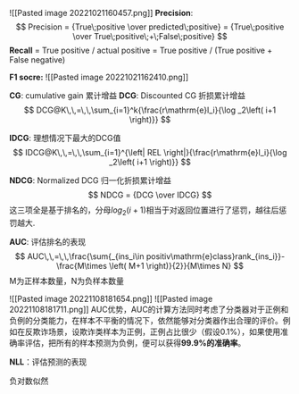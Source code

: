 ![[Pasted image 20221021160457.png]]
**Precision**: 
$$
Precision = {True\;positive \over predicted\;positive} = {True\;positive \over True\;positive\;+\;False\;positive}
$$
**Recall** = True positive / actual positive = True positive / (True positive + False negative)

**F1 socre:**
![[Pasted image 20221021162410.png]]

**CG**: cumulative gain 累计增益 
**DCG**: Discounted CG 折损累计增益
$$
DCG@K\,\,=\,\,\sum_{i=1}^k{\frac{r\mathrm{e}l_i}{\log _2\left( i+1 \right)}}
$$


**IDCG**: 理想情况下最大的DCG值
$$
IDCG@K\,\,=\,\,\sum_{i=1}^{\left| REL \right|}{\frac{r\mathrm{e}l_i}{\log _2\left( i+1 \right)}}
$$

**NDCG**: Normalized DCG 归一化折损累计增益
$$
NDCG = {DCG \over IDCG}
$$
这三项全是基于排名的，分母$log_2{(i+1)}$相当于对返回位置进行了惩罚，越往后惩罚越大.


**AUC**: 评估排名的表现
$$
AUC\,\,=\,\,\frac{\sum{_{ins_i\in positiv\mathrm{e}class}rank_{ins_i}}-\frac{M\times \left( M+1 \right)}{2}}{M\times N}
$$
M为正样本数量，N为负样本数量


![[Pasted image 20221108181654.png]]
![[Pasted image 20221108181711.png]]
AUC优势，AUC的计算方法同时考虑了分类器对于正例和负例的分类能力，在样本不平衡的情况下，依然能够对分类器作出合理的评价。例如在反欺诈场景，设欺诈类样本为正例，正例占比很少（假设0.1%），如果使用准确率评估，把所有的样本预测为负例，便可以获得**99.9%的准确率**。


**NLL**：评估预测的表现

负对数似然